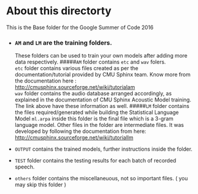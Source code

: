 # About this directorty

This is the Base folder for the Google Summer of Code 2016

* ### ```AM``` and ```LM``` are the training folders.<br>
  These folders can be used to train your own models after adding more data respectively. 
  #####```AM``` folder contains ```etc``` and ```wav``` folers.<br>
  ```etc``` folder contains various files created as per the documentation/tutorial provided by CMU Sphinx team. Know more from the documentation here : http://cmusphinx.sourceforge.net/wiki/tutorialam <br>
  ```wav``` folder contains the audio database arranged accordingly, as explained in the documentation of CMU Sphinx Acoustic Model training. The link above have these information as well.
  #####```LM``` folder contains the files required/generated while building the Statistical Language Model
  ```ml.arpa``` inside this folder is the final file which is a 3-gram language model. Other files in the folder are intermediate files. It was developed by following the documentation from here: http://cmusphinx.sourceforge.net/wiki/tutoriallm
  
* ```OUTPUT``` contains the trained models, further instructions inside the folder.
* ```TEST``` folder contains the testing results for each batch of recorded speech.
* ```others``` folder contains the miscellaneuous, not so important files. ( you may skip this folder )
